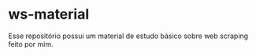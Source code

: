 # ws-material

Esse repositório possui um material de estudo básico sobre web scraping feito por mim.
